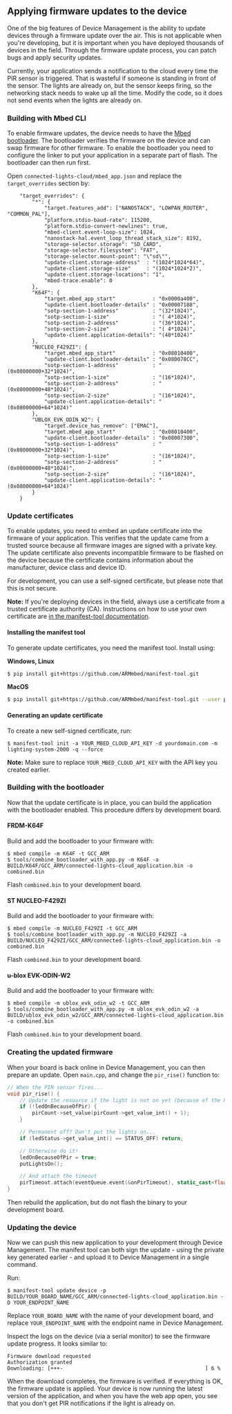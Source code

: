 ## Applying firmware updates to the device

One of the big features of Device Management is the ability to update devices through a firmware update over the air. This is not applicable when you're developing, but it is important when you have deployed thousands of devices in the field. Through the firmware update process, you can patch bugs and apply security updates.

Currently, your application sends a notification to the cloud every time the PIR sensor is triggered. That is wasteful if someone is standing in front of the sensor. The lights are already on, but the sensor keeps firing, so the networking stack needs to wake up all the time. Modify the code, so it does not send events when the lights are already on.

### Building with Mbed CLI

To enable firmware updates, the device needs to have the [Mbed bootloader](https://github.com/armmbed/mbed-bootloader). The bootloader verifies the firmware on the device and can swap firmware for other firmware. To enable the bootloader you need to configure the linker to put your application in a separate part of flash. The bootloader can then run first.

Open `connected-lights-cloud/mbed_app.json` and replace the `target_overrides` section by:

```
    "target_overrides": {
        "*": {
            "target.features_add": ["NANOSTACK", "LOWPAN_ROUTER", "COMMON_PAL"],
            "platform.stdio-baud-rate": 115200,
            "platform.stdio-convert-newlines": true,
            "mbed-client.event-loop-size": 1024,
            "nanostack-hal.event_loop_thread_stack_size": 8192,
            "storage-selector.storage": "SD_CARD",
            "storage-selector.filesystem": "FAT",
            "storage-selector.mount-point": "\"sd\"",
            "update-client.storage-address"  : "(1024*1024*64)",
            "update-client.storage-size"     : "(1024*1024*2)",
            "update-client.storage-locations": "1",
            "mbed-trace.enable": 0
        },
        "K64F": {
            "target.mbed_app_start"            : "0x0000a400",
            "update-client.bootloader-details" : "0x00007188",
            "sotp-section-1-address"           : "(32*1024)",
            "sotp-section-1-size"              : "( 4*1024)",
            "sotp-section-2-address"           : "(36*1024)",
            "sotp-section-2-size"              : "( 4*1024)",
            "update-client.application-details": "(40*1024)"
        },
        "NUCLEO_F429ZI": {
            "target.mbed_app_start"            : "0x08010400",
            "update-client.bootloader-details" : "0x080078CC",
            "sotp-section-1-address"           : "(0x08000000+32*1024)",
            "sotp-section-1-size"              : "(16*1024)",
            "sotp-section-2-address"           : "(0x08000000+48*1024)",
            "sotp-section-2-size"              : "(16*1024)",
            "update-client.application-details": "(0x08000000+64*1024)"
        },
        "UBLOX_EVK_ODIN_W2": {
            "target.device_has_remove": ["EMAC"],
            "target.mbed_app_start"            : "0x08010400",
            "update-client.bootloader-details" : "0x08007300",
            "sotp-section-1-address"           : "(0x08000000+32*1024)",
            "sotp-section-1-size"              : "(16*1024)",
            "sotp-section-2-address"           : "(0x08000000+48*1024)",
            "sotp-section-2-size"              : "(16*1024)",
            "update-client.application-details": "(0x08000000+64*1024)"
        }
    }
```

### Update certificates

To enable updates, you need to embed an update certificate into the firmware of your application. This verifies that the update came from a trusted source because all firmware images are signed with a private key. The update certificate also prevents incompatible firmware to be flashed on the device because the certificate contains information about the manufacturer, device class and device ID.

For development, you can use a self-signed certificate, but please note that this is not secure.

<span class="notes">**Note:** If you're deploying devices in the field, always use a certificate from a trusted certificate authority (CA). Instructions on how to use your own certificate are [in the manifest-tool documentation](/docs/current/updating-firmware/preparing-manifests.html).</span>

#### Installing the manifest tool

To generate update certificates, you need the manifest tool. Install using:

**Windows, Linux**

```bash
$ pip install git+https://github.com/ARMmbed/manifest-tool.git
```

**MacOS**

```bash
$ pip install git+https://github.com/ARMmbed/manifest-tool.git --user python
```

#### Generating an update certificate

To create a new self-signed certificate, run:

```
$ manifest-tool init -a YOUR_MBED_CLOUD_API_KEY -d yourdomain.com -m lighting-system-2000 -q --force
```

**Note:** Make sure to replace `YOUR_MBED_CLOUD_API_KEY` with the API key you created earlier.

### Building with the bootloader

Now that the update certificate is in place, you can build the application with the bootloader enabled. This procedure differs by development board.

#### FRDM-K64F

Build and add the bootloader to your firmware with:

```
$ mbed compile -m K64F -t GCC_ARM
$ tools/combine_bootloader_with_app.py -m K64F -a BUILD/K64F/GCC_ARM/connected-lights-cloud_application.bin -o combined.bin
```

Flash `combined.bin` to your development board.

#### ST NUCLEO-F429ZI

Build and add the bootloader to your firmware with:

```
$ mbed compile -m NUCLEO_F429ZI -t GCC_ARM
$ tools/combine_bootloader_with_app.py -m NUCLEO_F429ZI -a BUILD/NUCLEO_F429ZI/GCC_ARM/connected-lights-cloud_application.bin -o combined.bin
```

Flash `combined.bin` to your development board.

#### u-blox EVK-ODIN-W2

Build and add the bootloader to your firmware with:

```
$ mbed compile -m ublox_evk_odin_w2 -t GCC_ARM
$ tools/combine_bootloader_with_app.py -m ublox_evk_odin_w2 -a BUILD/ublox_evk_odin_w2/GCC_ARM/connected-lights-cloud_application.bin -o combined.bin
```

Flash `combined.bin` to your development board.

### Creating the updated firmware

When your board is back online in Device Management, you can then prepare an update. Open `main.cpp`, and change the `pir_rise()` function to:

```cpp
// When the PIR sensor fires...
void pir_rise() {
    // Update the resource if the light is not on yet (because of the PIR sensor)
    if (!ledOnBecauseOfPir) {
        pirCount->set_value(pirCount->get_value_int() + 1);
    }

    // Permanent off? Don't put the lights on...
    if (ledStatus->get_value_int() == STATUS_OFF) return;

    // Otherwise do it!
    ledOnBecauseOfPir = true;
    putLightsOn();

    // And attach the timeout
    pirTimeout.attach(eventQueue.event(&onPirTimeout), static_cast<float>(ledTimeout->get_value_int()));
}
```

Then rebuild the application, but do not flash the binary to your development board.

### Updating the device

Now we can push this new application to your development through Device Management. The manifest tool can both sign the update - using the private key generated earlier - and upload it to Device Management in a single command.

Run:

```
$ manifest-tool update device -p BUILD/YOUR_BOARD_NAME/GCC_ARM/connected-lights-cloud_application.bin -D YOUR_ENDPOINT_NAME
```

Replace `YOUR_BOARD_NAME` with the name of your development board, and replace `YOUR_ENDPOINT_NAME` with the endpoint name in Device Management.

Inspect the logs on the device (via a serial monitor) to see the firmware update progress. It looks similar to:

```
Firmware download requested
Authorization granted
Downloading: [+++-                                              ] 6 %
```

When the download completes, the firmware is verified. If everything is OK, the firmware update is applied. Your device is now running the latest version of the application, and when you have the web app open, you see that you don't get PIR notifications if the light is already on.
